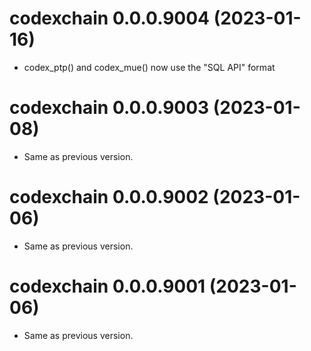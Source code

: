 <!-- NEWS.md is maintained by https://cynkra.github.io/fledge, do not edit -->

# codexchain 0.0.0.9004 (2023-01-16)

* codex_ptp() and codex_mue() now use the "SQL API" format


# codexchain 0.0.0.9003 (2023-01-08)

- Same as previous version.


# codexchain 0.0.0.9002 (2023-01-06)

- Same as previous version.


# codexchain 0.0.0.9001 (2023-01-06)

- Same as previous version.


